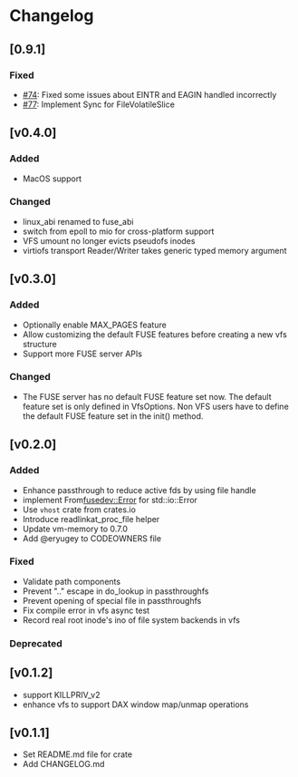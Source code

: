 # Changelog

## [0.9.1]

### Fixed
- [#74](https://github.com/cloud-hypervisor/fuse-backend-rs/pull/74): Fixed some issues about EINTR and EAGIN handled incorrectly
- [#77](https://github.com/cloud-hypervisor/fuse-backend-rs/pull/77): Implement Sync for FileVolatileSlice

## [v0.4.0]
### Added
- MacOS support

### Changed
- linux_abi renamed to fuse_abi
- switch from epoll to mio for cross-platform support
- VFS umount no longer evicts pseudofs inodes
- virtiofs transport Reader/Writer takes generic typed memory argument

## [v0.3.0]
### Added
- Optionally enable MAX_PAGES feature
- Allow customizing the default FUSE features before creating a new vfs structure
- Support more FUSE server APIs

### Changed
- The FUSE server has no default FUSE feature set now. The default feature set is only
  defined in VfsOptions. Non VFS users have to define the default FUSE feature set in
  the init() method.

## [v0.2.0]
### Added
- Enhance passthrough to reduce active fds by using file handle
- implement From<fusedev::Error> for std::io::Error
- Use `vhost` crate from crates.io
- Introduce readlinkat_proc_file helper
- Update vm-memory to 0.7.0
- Add @eryugey to CODEOWNERS file

### Fixed
- Validate path components
- Prevent ".." escape in do_lookup in passthroughfs
- Prevent opening of special file in passthroughfs
- Fix compile error in vfs async test
- Record real root inode's ino of file system backends in vfs

### Deprecated 

## [v0.1.2]
- support KILLPRIV_v2
- enhance vfs to support DAX window map/unmap operations

## [v0.1.1]
- Set README.md file for crate
- Add CHANGELOG.md
